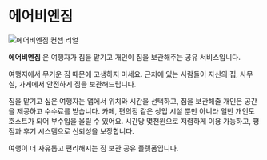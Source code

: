 # 에어비엔짐

![에어비엔짐 컨셉 리얼](https://github.com/user-attachments/assets/9ac65df2-0ad9-4a1a-b19b-ad870d99ab9c)


**에어비엔짐** 은 여행자가 짐을 맡기고 개인이 짐을 보관해주는 공유 서비스입니다. 

여행지에서 무거운 짐 때문에 고생하지 마세요. 근처에 있는 사람들이 자신의 집, 사무실, 가게에서 안전하게 짐을 보관해드립니다.

짐을 맡기고 싶은 여행자는 앱에서 위치와 시간을 선택하고, 짐을 보관해줄 개인은 공간을 제공하고 수수료를 받습니다. 카페, 편의점 같은 상업 시설 뿐만 아니라 일반 개인도 호스트가 되어 부수입을 올릴 수 있어요. 시간당 몇천원으로 저렴하게 이용 가능하고, 평점과 후기 시스템으로 신뢰성을 보장합니다.

여행이 더 자유롭고 편리해지는 짐 보관 공유 플랫폼입니다.
